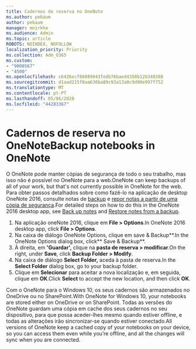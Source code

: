 ```yaml
---
title: Cadernos de reserva no OneNote
ms.author: pebaum
author: pebaum
manager: mnirkhe
ms.audience: Admin
ms.topic: article
ROBOTS: NOINDEX, NOFOLLOW
localization_priority: Priority
ms.collection: Adm_O365
ms.custom:
- "9000567"
- "4500"
ms.openlocfilehash: c6426ecf66089043fedb76baed4358b12b340388
ms.sourcegitcommit: d1aad215f8aa636ba89c93a13a0c9d90e997f752
ms.translationtype: MT
ms.contentlocale: pt-PT
ms.lasthandoff: 05/06/2020
ms.locfileid: "44283367"
---
```

# <a name="backup-notebooks-in-onenote"></a><span data-ttu-id="de9c7-102">Cadernos de reserva no OneNote</span><span class="sxs-lookup"><span data-stu-id="de9c7-102">Backup notebooks in OneNote</span></span>

<span data-ttu-id="de9c7-103">O OneNote pode manter cópias de segurança de todo o seu trabalho, mas isso não é possível no OneNote para a web.</span><span class="sxs-lookup"><span data-stu-id="de9c7-103">OneNote can keep backups of all of your work, but that's not currently possible in OneNote for the web.</span></span> <span data-ttu-id="de9c7-104">Para obter passos detalhados sobre como fazê-lo na aplicação de desktop OneNote 2016, consulte notas de [backup](https://support.office.com/article/back-up-notes-f58b34b0-611d-435e-87fa-7942a1767af4#id0eaabaaa=2016,_2013,_2010) e [repor notas a partir de uma cópia de segurança](https://support.microsoft.com/office/restore-notes-from-a-backup-5daf9cb0-6769-4998-a5de-f044fdd0d831).</span><span class="sxs-lookup"><span data-stu-id="de9c7-104">For detailed steps on how to do this in the OneNote 2016 desktop app, see [Back up notes](https://support.office.com/article/back-up-notes-f58b34b0-611d-435e-87fa-7942a1767af4#id0eaabaaa=2016,_2013,_2010) and [Restore notes from a backup](https://support.microsoft.com/office/restore-notes-from-a-backup-5daf9cb0-6769-4998-a5de-f044fdd0d831).</span></span>

1. <span data-ttu-id="de9c7-105">Na aplicação oneNote 2016, clique em **File > Options**.</span><span class="sxs-lookup"><span data-stu-id="de9c7-105">In OneNote 2016 desktop app, click **File > Options**.</span></span>
2. <span data-ttu-id="de9c7-106">Na caixa de diálogo OneNote Options, clique em save & Backup\*\*.</span><span class="sxs-lookup"><span data-stu-id="de9c7-106">In the OneNote Options dialog box, click\*\* Save & Backup\*\*.</span></span>
3. <span data-ttu-id="de9c7-107">À direita, em **'Guardar',** clique na **pasta de reserva > modificar**.</span><span class="sxs-lookup"><span data-stu-id="de9c7-107">On the right, under **Save**, click **Backup Folder > Modify**.</span></span>
4. <span data-ttu-id="de9c7-108">Na caixa de diálogo **Select Folder,** aceda à pasta de reserva.</span><span class="sxs-lookup"><span data-stu-id="de9c7-108">In the **Select Folder** dialog box, go to your backup folder.</span></span>
5. <span data-ttu-id="de9c7-109">Clique em **Selecionar** para aceitar a nova localização e, em seguida, clique em **OK**.</span><span class="sxs-lookup"><span data-stu-id="de9c7-109">Click **Select** to accept the new location, and then click **OK**.</span></span>

<span data-ttu-id="de9c7-110">Com o OneNote para o Windows 10, os seus cadernos são armazenados no OneDrive ou no SharePoint.</span><span class="sxs-lookup"><span data-stu-id="de9c7-110">With OneNote for Windows 10, your notebooks are stored either on OneDrive or on SharePoint.</span></span> <span data-ttu-id="de9c7-111">Todas as versões do OneNote guardam uma cópia em cache dos seus cadernos no seu dispositivo, para que possa aceder-lhes mesmo quando estiver offline, e todas as alterações irão sincronizar-se quando estiver conectado.</span><span class="sxs-lookup"><span data-stu-id="de9c7-111">All versions of OneNote keep a cached copy of your notebooks on your device, so you can access them even while you’re offline, and all the changes will sync when you are connected.</span></span>
